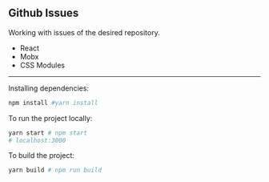## Github Issues
Working with issues of the desired repository.
- React
- Mobx
- CSS Modules
---
Installing dependencies:
```bash
npm install #yarn install
```
To run the project locally:
```bash
yarn start # npm start
# localhost:3000
```

To build the project:
```bash
yarn build # npm run build
```
